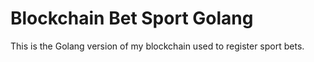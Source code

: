 # Blockchain Bet Sport Golang

This is the Golang version of my blockchain used to register sport bets.